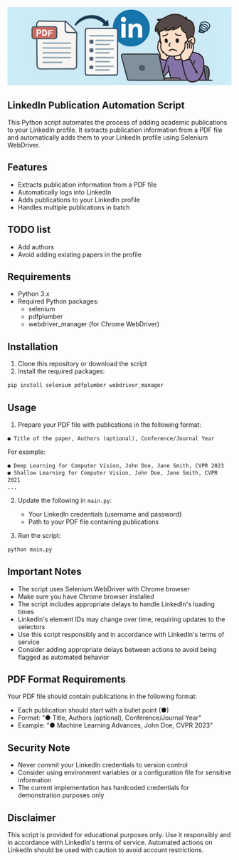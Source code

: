 ![LinkedIn Publication Importer](banner.png)
## LinkedIn Publication Automation Script

This Python script automates the process of adding academic publications to your LinkedIn profile. It extracts publication information from a PDF file and automatically adds them to your LinkedIn profile using Selenium WebDriver.

## Features

- Extracts publication information from a PDF file
- Automatically logs into LinkedIn
- Adds publications to your LinkedIn profile
- Handles multiple publications in batch

## TODO list

- Add authors
- Avoid adding existing papers in the profile

## Requirements

- Python 3.x
- Required Python packages:
  - selenium
  - pdfplumber
  - webdriver_manager (for Chrome WebDriver)

## Installation

1. Clone this repository or download the script
2. Install the required packages:
```bash
pip install selenium pdfplumber webdriver_manager
```

## Usage

1. Prepare your PDF file with publications in the following format:
```
● Title of the paper, Authors (optional), Conference/Journal Year
```
For example:
```
● Deep Learning for Computer Vision, John Doe, Jane Smith, CVPR 2023
● Shallow Learning for Computer Vision, John Doe, Jane Smith, CVPR 2021
...
```

2. Update the following in `main.py`:
   - Your LinkedIn credentials (username and password)
   - Path to your PDF file containing publications

3. Run the script:
```bash
python main.py
```

## Important Notes

- The script uses Selenium WebDriver with Chrome browser
- Make sure you have Chrome browser installed
- The script includes appropriate delays to handle LinkedIn's loading times
- LinkedIn's element IDs may change over time, requiring updates to the selectors
- Use this script responsibly and in accordance with LinkedIn's terms of service
- Consider adding appropriate delays between actions to avoid being flagged as automated behavior

## PDF Format Requirements

Your PDF file should contain publications in the following format:
- Each publication should start with a bullet point (●)
- Format: "● Title, Authors (optional), Conference/Journal Year"
- Example: "● Machine Learning Advances, John Doe, CVPR 2023"

## Security Note

- Never commit your LinkedIn credentials to version control
- Consider using environment variables or a configuration file for sensitive information
- The current implementation has hardcoded credentials for demonstration purposes only

## Disclaimer

This script is provided for educational purposes only. Use it responsibly and in accordance with LinkedIn's terms of service. Automated actions on LinkedIn should be used with caution to avoid account restrictions. 
